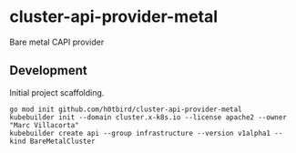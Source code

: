 # cluster-api-provider-metal
Bare metal CAPI provider

## Development
Initial project scaffolding.
```
go mod init github.com/h0tbird/cluster-api-provider-metal
kubebuilder init --domain cluster.x-k8s.io --license apache2 --owner "Marc Villacorta"
kubebuilder create api --group infrastructure --version v1alpha1 --kind BareMetalCluster
```
